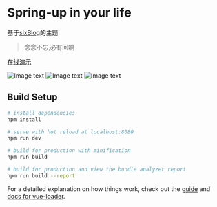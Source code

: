 # Spring-up in your life
 基于<a href='https://github.com/6yi/sixBlog'>sixBlog</a>的主题 
> 念念不忘,必有回响

<a href='http://59.110.173.180:7000/'>在线演示</a>

![Image text](http://59.110.173.180:9090/static/SavePic/0d9732928b6167ac6429cdc18695dd88微信截图_20200414191747.png)
![Image text](http://59.110.173.180:9090/static/SavePic/f5cc1dc03e641d9471be4b56c8aa6b0e微信截图_20200414191824.png)
![Image text](http://59.110.173.180:9090/static/SavePic/df0700cc00ef9fc3aaa254db8da74bac微信截图_20200414191920.png)


## Build Setup

``` bash
# install dependencies
npm install

# serve with hot reload at localhost:8080
npm run dev

# build for production with minification
npm run build

# build for production and view the bundle analyzer report
npm run build --report
```

For a detailed explanation on how things work, check out the [guide](http://vuejs-templates.github.io/webpack/) and [docs for vue-loader](http://vuejs.github.io/vue-loader).
